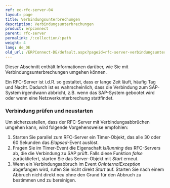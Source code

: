 ```yaml
---
ref: ec-rfc-server-04
layout: page
title: Verbindungsunterbrechungen
description: Verbindungsunterbrechungen
product: erpconnect
parent: rfc-server
permalink: /:collection/:path
weight: 4
lang: de_DE
old_url: /ERPConnect-DE/default.aspx?pageid=rfc-server-verbindungsunterbrechungen
---
```

Dieser Abschnitt enthält Informationen darüber, wie Sie mit Verbindungsunterbrechungen umgehen können.

Ein RFC-Server ist i.d.R. so gestaltet, dass er lange Zeit läuft, häufig Tag und Nacht. 
Dadurch ist es wahrscheinlich, dass die Verbindung zum SAP-System irgendwann abbricht, z.B. wenn das SAP-System gebootet wird oder wenn eine Netzwerkunterbrechung stattfindet.


### Verbindung prüfen und neustarten

Um sicherzustellen, dass der RFC-Server mit Verbindungsabbrüchen umgehen kann, wird folgende Vorgehensweise empfohlen:

1. Starten Sie parallel zum RFC-Server ein Timer-Objekt, das alle 30 oder 60 Sekunden das *Elapsed*-Event auslöst. 
2. Fragen Sie im Timer-Event die Eigenschaft *IsRunning* des RFC-Servers ab, die die Verbindung zu SAP prüft. 
Falls diese Funktion *false* zurückliefert, starten Sie das Server-Objekt mit *Start* erneut. 
3. Wenn ein Verbindungsabbruch im Event *OnInternalException* abgefangen wird, rufen Sie nicht direkt *Start* auf. 
Starten Sie nach einem Abbruch nicht direkt neu ohne den Grund für den Abbruch zu bestimmen und zu bereinigen.
